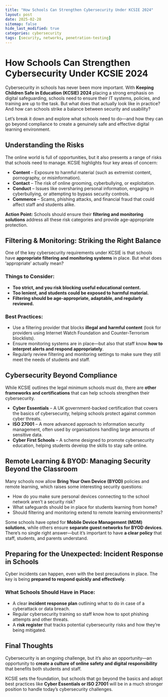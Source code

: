 ```yaml
---
title: "How Schools Can Strengthen Cybersecurity Under KCSIE 2024"
layout: post
date: 2025-02-28
sitemap: false
hide_last_modified: true
categories: cybersecurity
tags: [security, networks, penetration-testing]
---
```


# How Schools Can Strengthen Cybersecurity Under KCSIE 2024

Cybersecurity in schools has never been more important. With **Keeping Children Safe in Education (KCSIE) 2024** placing a strong emphasis on digital safeguarding, schools need to ensure their IT systems, policies, and training are up to the task. But what does that actually look like in practice? And how can schools strike a balance between security and usability?

Let’s break it down and explore what schools need to do—and how they can go beyond compliance to create a genuinely safe and effective digital learning environment.


## Understanding the Risks

The online world is full of opportunities, but it also presents a range of risks that schools need to manage. KCSIE highlights four key areas of concern:

- **Content** – Exposure to harmful material (such as extremist content, pornography, or misinformation).
- **Contact** – The risk of online grooming, cyberbullying, or exploitation.
- **Conduct** – Issues like oversharing personal information, engaging in cyberbullying, or attempting to bypass security controls.
- **Commerce** – Scams, phishing attacks, and financial fraud that could affect staff and students alike.

**Action Point:** Schools should ensure their **filtering and monitoring solutions** address all these risk categories and provide age-appropriate protection.


## Filtering & Monitoring: Striking the Right Balance

One of the key cybersecurity requirements under KCSIE is that schools have **appropriate filtering and monitoring systems** in place. But what does ‘appropriate’ actually mean?

### Things to Consider:

- **Too strict, and you risk blocking useful educational content.**
- **Too lenient, and students could be exposed to harmful material.**
- **Filtering should be age-appropriate, adaptable, and regularly reviewed.**

### Best Practices:

- Use a filtering provider that blocks **illegal and harmful content** (look for providers using Internet Watch Foundation and Counter-Terrorism blocklists).
- Ensure monitoring systems are in place—but also that staff know **how to interpret alerts and respond appropriately**.
- Regularly review filtering and monitoring settings to make sure they still meet the needs of students and staff.


## Cybersecurity Beyond Compliance

While KCSIE outlines the legal minimum schools must do, there are **other frameworks and certifications** that can help schools strengthen their cybersecurity.

- **Cyber Essentials** – A UK government-backed certification that covers the basics of cybersecurity, helping schools protect against common cyber threats.
- **ISO 27001** – A more advanced approach to information security management, often used by organisations handling large amounts of sensitive data.
- **Cyber First Schools** – A scheme designed to promote cybersecurity education, helping students develop the skills to stay safe online.


## Remote Learning & BYOD: Managing Security Beyond the Classroom

Many schools now allow **Bring Your Own Device (BYOD)** policies and remote learning, which raises some interesting security questions:

- How do you make sure personal devices connecting to the school network aren’t a security risk?
- What safeguards should be in place for students learning from home?
- Should filtering and monitoring extend to remote learning environments?

Some schools have opted for **Mobile Device Management (MDM) solutions**, while others ensure **separate guest networks for BYOD devices**. There’s no single right answer—but it’s important to have **a clear policy** that staff, students, and parents understand.


## **Preparing for the Unexpected: Incident Response in Schools**

Cyber incidents can happen, even with the best precautions in place. The key is being **prepared to respond quickly and effectively**.

### **What Schools Should Have in Place:**

- A clear **incident response plan** outlining what to do in case of a cyberattack or data breach.
- Regular cybersecurity training so staff know how to spot phishing attempts and other threats.
- A **risk register** that tracks potential cybersecurity risks and how they’re being mitigated.


## **Final Thoughts**

Cybersecurity is an ongoing challenge, but it’s also an opportunity—an opportunity to **create a culture of online safety and digital responsibility** that benefits both students and staff.

KCSIE sets the foundation, but schools that go beyond the basics and adopt best practices like **Cyber Essentials or ISO 27001** will be in a much stronger position to handle today’s cybersecurity challenges.

